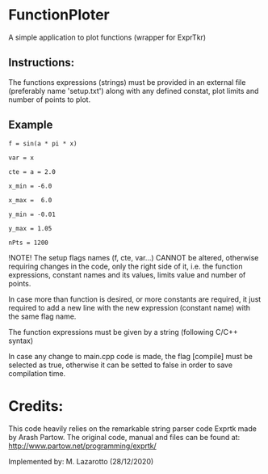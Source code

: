 # FunctionPloter
A simple application to plot functions (wrapper for ExprTkr)

## Instructions:
The functions expressions (strings) must be provided in an external file (preferably name 'setup.txt') along with any defined constat, plot limits and 
number of points to plot.

## Example
`f = sin(a * pi * x)`

 `var = x`
 
 `cte = a = 2.0`
 
 `x_min = -6.0`
 
 `x_max =  6.0`
 
 `y_min = -0.01`
 
 `y_max = 1.05`
 
 `nPts = 1200`

!NOTE! The setup flags names (f, cte, var...) CANNOT be altered, otherwise requiring changes in the code, only the right side of it, i.e. the function 
expressions, constant names and its values, limits value and number of points.

In case more than function is desired, or more constants are required, it just required to add a new line with the new expression (constant name) with 
the same flag name.

The function expressions must be given by a string (following C/C++ syntax)

In case any change to main.cpp code is made, the flag [compile] must be selected as true, otherwise it can be setted to false in order to save compilation
time.

# Credits:
This code heavily relies on the remarkable string parser code Exprtk made by Arash Partow. The original code, manual and files can be found at:
http://www.partow.net/programming/exprtk/

Implemented by: M. Lazarotto (28/12/2020)
